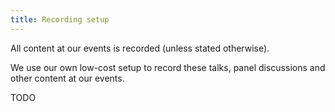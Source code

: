 ```yaml
---
title: Recording setup
---
```


All content at our events is recorded (unless stated otherwise).

We use our own low-cost setup to record these talks, panel discussions and other content at our events.

TODO